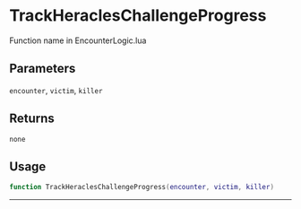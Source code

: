 # TrackHeraclesChallengeProgress
Function name in EncounterLogic.lua
## Parameters
`encounter`, `victim`, `killer`
## Returns
`none`
## Usage
```lua
function TrackHeraclesChallengeProgress(encounter, victim, killer)
```
---
